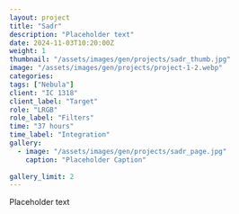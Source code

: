 ```yaml
---
layout: project
title: "Sadr"
description: "Placeholder text"
date: 2024-11-03T10:20:00Z
weight: 1
thumbnail: "/assets/images/gen/projects/sadr_thumb.jpg"
image: "/assets/images/gen/projects/project-1-2.webp"
categories: 
tags: ["Nebula"]
client: "IC 1318"
client_label: "Target"
role: "LRGB"
role_label: "Filters"
time: "37 hours"
time_label: "Integration"
gallery:
  - image: "/assets/images/gen/projects/sadr_page.jpg"
    caption: "Placeholder Caption"
  
gallery_limit: 2
---
```


Placeholder text